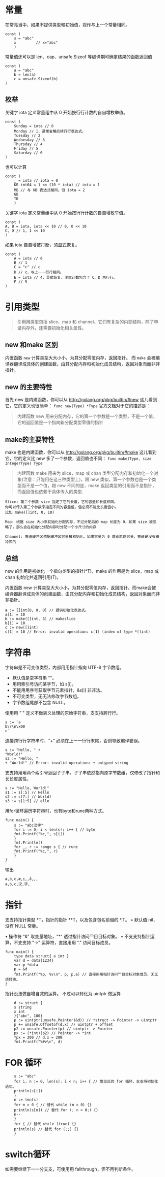 # 常量
在常亮当中，如果不提供类型和初始值，视作与上一个常量相同。
```
const (
    s = "abc"
    x         // x="abc"
    )
```

常量值还可以是 len、cap、unsafe.Sizeof 等编译期可确定结果的函数返回值
```
const (
    a = "abc"
    b = len(a)
    c = unsafe.Sizeof(b)
)
```

## 枚举
关键字 iota 定义常量组中从 0 开始按⾏行计数的⾃自增枚举值。
```
const (
    Sunday = iota // 0
    Monday // 1，通常省略后续⾏行表达式。
    Tuesday // 2
    Wednesday // 3
    Thursday // 4
    Friday // 5
    Saturday // 6
)

```
也可以计算
```
const (
    _ = iota // iota = 0
    KB int64 = 1 << (10 * iota) // iota = 1
    MB // 与 KB 表达式相同，但 iota = 2
    GB
    TB
    )
```
关键字 iota 定义常量组中从 0 开始按⾏行计数的⾃自增枚举值。
```
const (
A, B = iota, iota << 10 // 0, 0 << 10
C, D // 1, 1 << 10
)
```

如果 iota ⾃自增被打断，须显式恢复。
```
const (
    A = iota // 0
    B // 1
    C = "c" // c
    D // c，与上⼀一⾏行相同。
    E = iota // 4，显式恢复。注意计数包含了 C、D 两⾏行。
    F // 5
)
```

# 引用类型
> 引⽤用类型包括 slice、map 和 channel。它们有复杂的内部结构，除了申请内存外，还需要初始化相关属性。
## new 和make 区别
内置函数 `new` 计算类型⼤大⼩小，为其分配零值内存，返回指针。
而 `make` 会被编译器翻译成具体的创建函数，由其分配内存和初始化成员结构，返回对象⽽而⾮非指针。
## new 的主要特性
首先 new 是内建函数，你可以从 http://golang.org/pkg/builtin/#new 这儿看到它，它的定义也很简单：
`func new(Type) *Type`
官方文档对于它的描述是：
> 内建函数 new 用来分配内存，它的第一个参数是一个类型，不是一个值，它的返回值是一个指向新分配类型零值的指针

## make的主要特性
make 也是内建函数，你可以从 http://golang.org/pkg/builtin/#make 这儿看到它，它的定义比 new 多了一个参数，返回值也不同：
`func make(Type, size IntegerType) Type`

> 内建函数 make 用来为 slice，map 或 chan 类型分配内存和初始化一个对象(注意：只能用在这三种类型上)，跟 new 类似，第一个参数也是一个类型而不是一个值，跟 new 不同的是，make 返回类型的引用而不是指针，而返回值也依赖于具体传入的类型.

```
Slice: 第二个参数 size 指定了它的长度，它的容量和长度相同。
你可以传入第三个参数来指定不同的容量值，但必须不能比长度值小。
比如 make([]int, 0, 10)

Map: 根据 size 大小来初始化分配内存，不过分配后的 map 长度为 0，如果 size 被忽略了，那么会在初始化分配内存时分配一个小尺寸的内存

Channel: 管道缓冲区依据缓冲区容量被初始化。如果容量为 0 或者忽略容量，管道是没有缓冲区的

```

## 总结
new 的作用是初始化一个指向类型的指针(*T)，make 的作用是为 slice，map 或 chan 初始化并返回引用(T)。

内置函数 new 计算类型⼤大⼩小，为其分配零值内存，返回指针。⽽make会被编译器翻译成具体的创建函数，由其分配内存和初始化成员结构，返回对象⽽而⾮非指针。
```
a := []int{0, 0, 0} // 提供初始化表达式。
a[1] = 10
b := make([]int, 3) // makeslice
b[1] = 10
c := new([]int)
c[1] = 10 // Error: invalid operation: c[1] (index of type *[]int)
```

# 字符串
字符串是不可变值类型，内部⽤用指针指向 UTF-8 字节数组。
* 默认值是空字符串 ""。
* ⽤用索引号访问某字节，如 s[i]。
* 不能⽤用序号获取字节元素指针，&s[i] ⾮非法。
* 不可变类型，⽆无法修改字节数组。
* 字节数组尾部不包含 NULL。

使⽤用 "`" 定义不做转义处理的原始字符串，⽀支持跨⾏行。
```
s := `a
b\r\n\x00
c`
```
连接跨⾏行字符串时，"+" 必须在上⼀一⾏行末尾，否则导致编译错误。
```
s := "Hello, " +
"World!"
s2 := "Hello, "
+ "World!" // Error: invalid operation: + untyped string
```
⽀支持⽤用两个索引号返回⼦子串。⼦子串依然指向原字节数组，仅修改了指针和⻓长度属性。
```
s := "Hello, World!"
s1 := s[:5] // Hello
s2 := s[7:] // World!
s3 := s[1:5] // ello
```
用for循环遍历字符串时，也有byte和rune两种方式。
```
func main() {
    s := "abc汉字"
    for i := 0; i < len(s); i++ { // byte
    fmt.Printf("%c,", s[i])
    }
    fmt.Println()
    for _, r := range s { // rune
    fmt.Printf("%c,", r)
    }
}
```
输出
```
a,b,c,æ,±,,å,,,
a,b,c,汉,字,
```

# 指针
⽀支持指针类型 *T，指针的指针 **T，以及包含包名前缀的 *<package>.T。
• 默认值 nil，没有 NULL 常量。

• 操作符 "&" 取变量地址，"*" 透过指针访问⺫⽬目标对象。
• 不⽀支持指针运算，不⽀支持 "->" 运算符，直接⽤用 "." 访问目标成员。

```
func main() {
    type data struct{ a int }
    var d = data{1234}
    var p *data
    p = &d
    fmt.Printf("%p, %v\n", p, p.a) // 直接⽤用指针访问⺫⽬目标对象成员，⽆无须转换。
}
```

指针没法做自增自减的运算。
不过可以转化为 uintptr 做运算
```
    d := struct {
    s string
    x int
    }{"abc", 100}
    p := uintptr(unsafe.Pointer(&d)) // *struct -> Pointer -> uintptr
    p += unsafe.Offsetof(d.x) // uintptr + offset
    p2 := unsafe.Pointer(p) // uintptr -> Pointer
    px := (*int)(p2) // Pointer -> *int
    *px = 200 // d.x = 200
    fmt.Printf("%#v\n", d)
```

# FOR 循环
```
    s := "abc"
    for i, n := 0, len(s); i < n; i++ { // 常⻅见的 for 循环，⽀支持初始化语句。
    println(s[i])
    }
    n := len(s)
    for n > 0 { // 替代 while (n > 0) {}
    println(s[n]) // 替代 for (; n > 0;) {}
    n--
    }
    for { // 替代 while (true) {}
    println(s) // 替代 for (;;) {}
    }
```
# switch循环
如需要继续下⼀一分⽀支，可使⽤用 fallthrough，但不再判断条件。

